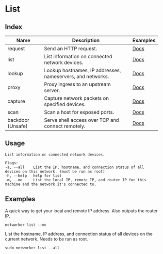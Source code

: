 # List

## Index

|Name|Description|Examples|
|---|---|---|
|request|Send an HTTP request.|[Docs](https://github.com/fuskovic/networker/tree/master/docs/request.md)|
|list|List information on connected network devices.|[Docs](https://github.com/fuskovic/networker/tree/master/docs/list.md)|
|lookup|Lookup hostnames, IP addresses, nameservers, and networks.|[Docs](https://github.com/fuskovic/networker/tree/master/docs/lookup.md)|
|proxy|Proxy ingress to an upstream server.|[Docs](https://github.com/fuskovic/networker/tree/master/docs/proxy.md)|
|capture|Capture network packets on specified devices.|[Docs](https://github.com/fuskovic/networker/tree/master/docs/capture.md)|
|scan|Scan a host for exposed ports.|[Docs](https://github.com/fuskovic/networker/tree/master/docs/scan.md)|
|backdoor (Unsafe)|Serve shell access over TCP and connect remotely.|[Docs](https://github.com/fuskovic/networker/tree/master/docs/backdoor.md)|

## Usage

    List information on connected network devices.

    Flags:
    -a, --all    List the IP, hostname, and connection status of all devices on this network. (must be run as root)
    -h, --help   help for list
    -m, --me     List the local IP, remote IP, and router IP for this machine and the network it's connected to.

## Examples

A quick way to get your local and remote IP address.  Also outputs the router IP.

    networker list --me

List the hostname, IP address, and connection status of all devices on the current network. Needs to be run as root.

    sudo networker list --all
